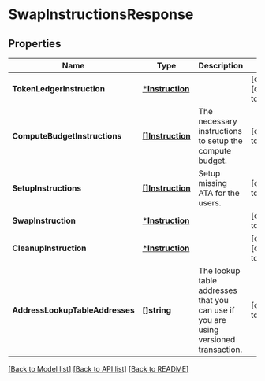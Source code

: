 # SwapInstructionsResponse

## Properties
Name | Type | Description | Notes
------------ | ------------- | ------------- | -------------
**TokenLedgerInstruction** | [***Instruction**](Instruction.md) |  | [optional] [default to null]
**ComputeBudgetInstructions** | [**[]Instruction**](Instruction.md) | The necessary instructions to setup the compute budget. | [default to null]
**SetupInstructions** | [**[]Instruction**](Instruction.md) | Setup missing ATA for the users. | [default to null]
**SwapInstruction** | [***Instruction**](Instruction.md) |  | [default to null]
**CleanupInstruction** | [***Instruction**](Instruction.md) |  | [optional] [default to null]
**AddressLookupTableAddresses** | **[]string** | The lookup table addresses that you can use if you are using versioned transaction. | [default to null]

[[Back to Model list]](../README.md#documentation-for-models) [[Back to API list]](../README.md#documentation-for-api-endpoints) [[Back to README]](../README.md)

